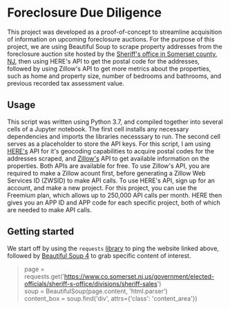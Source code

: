 # Foreclosure Due Diligence
This project was developed as a proof-of-concept to streamline acquisition of information on upcoming foreclosure auctions. For the purpose of this project, we are using Beautiful Soup to scrape property addresses from the foreclosure auction site hosted by the [Sheriff's office in Somerset county, NJ](https://www.co.somerset.nj.us/government/elected-officials/sheriff-s-office/divisions/sheriff-sales), then using HERE's API to get the postal code for the addresses, followed by using Zillow's API to get more metrics about the properties, such as home and property size, number of bedrooms and bathrooms, and previous recorded tax assessment value.

## Usage
This script was written using Python 3.7, and compiled together into several cells of a Jupyter notebook. The first cell installs any necessary dependencies and imports the libraries necesssary to run. The second cell serves as a placeholder to store the API keys.  For this script, I am using [HERE's](https://developer.here.com/) API for it's geocoding capabilities to acquire postal codes for the addresses scraped, and [Zillow's](https://www.zillow.com/howto/api/APIOverview.htm) API to get available information on the properties. Both APIs are available for free. To use Zillow's API, you are required to make a Zillow acount first, before generating a Zillow Web Services ID (ZWSID) to make API calls.  To use HERE's API, sign up for an account, and make a new project. For this project, you can use the Freemium plan, which allows up to 250,000 API calls per month.  HERE then gives you an APP ID and APP code for each specific project, both of which are needed to make API calls.

## Getting started
We start off by using the `requests` [library](http://docs.python-requests.org/en/master/) to ping the website linked above, followed by [Beautiful Soup 4](https://www.crummy.com/software/BeautifulSoup/) to grab specific content of interest. 

>page = requests.get('https://www.co.somerset.nj.us/government/elected-officials/sheriff-s-office/divisions/sheriff-sales')  
>soup = BeautifulSoup(page.content, 'html.parser')  
>content_box = soup.find('div', attrs={'class': 'content_area'})  
